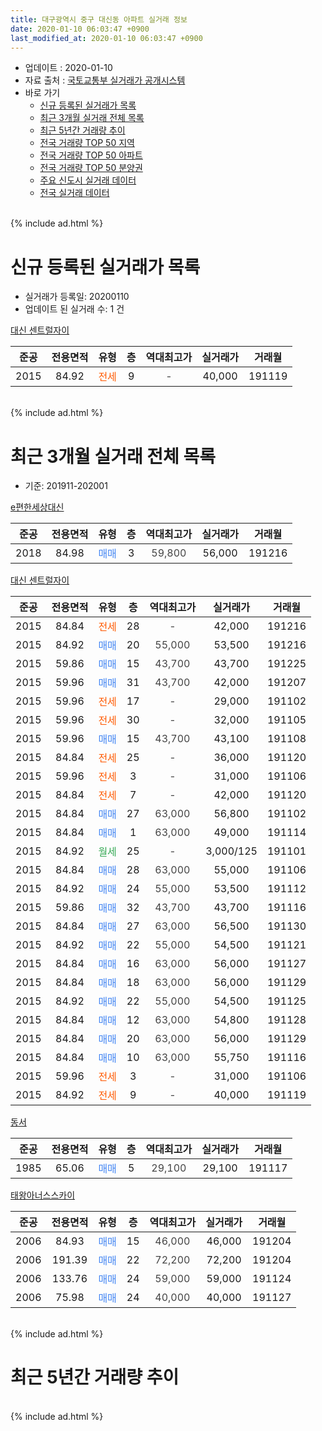 ```yaml
---
title: 대구광역시 중구 대신동 아파트 실거래 정보
date: 2020-01-10 06:03:47 +0900
last_modified_at: 2020-01-10 06:03:47 +0900
---
```


* 업데이트 : 2020-01-10
* 자료 출처 : [국토교통부 실거래가 공개시스템](http://rt.molit.go.kr)
* 바로 가기
    * [신규 등록된 실거래가 목록](#신규-등록된-실거래가-목록)
    * [최근 3개월 실거래 전체 목록](#최근-3개월-실거래-전체-목록)
    * [최근 5년간 거래량 추이](#최근-5년간-거래량-추이)
    * [전국 거래량 TOP 50 지역](https://inasie.github.io/apt-trade-info/최근-3개월-전국에서-가장-거래가-많이-발생한-지역)
    * [전국 거래량 TOP 50 아파트](https://inasie.github.io/apt-trade-info/최근-3개월-전국에서-가장-거래가-많이-발생한-아파트)
    * [전국 거래량 TOP 50 분양권](https://inasie.github.io/apt-trade-info/최근-3개월-전국에서-가장-거래가-많이-발생한-분양권)
    * [주요 신도시 실거래 데이터](https://inasie.github.io/apt-trade-info/주요-신도시)
    * [전국 실거래 데이터](https://inasie.github.io/apt-trade-info/전국)
<br>
{% include ad.html %}
<br>

# 신규 등록된 실거래가 목록
* 실거래가 등록일: 20200110
* 업데이트 된 실거래 수: 1 건


[대신 센트럴자이](https://search.naver.com/search.naver?query=%EB%8C%80%EA%B5%AC%EA%B4%91%EC%97%AD%EC%8B%9C+%EC%A4%91%EA%B5%AC+%EB%8C%80%EC%8B%A0%EB%8F%99+%EB%8C%80%EC%8B%A0+%EC%84%BC%ED%8A%B8%EB%9F%B4%EC%9E%90%EC%9D%B4)

|준공|전용면적|유형|층|역대최고가|실거래가|거래월|
|:---:|:---:|:---:|:---:|:---:|:---:|:---:|
|2015|84.92|<span style="color:#ff5a00">전세</span>|9|<span style="color:#444444">-</span>|40,000|191119|


<br>
{% include ad.html %}
<br>

# 최근 3개월 실거래 전체 목록
* 기준: 201911-202001


[e편한세상대신](https://search.naver.com/search.naver?query=%EB%8C%80%EA%B5%AC%EA%B4%91%EC%97%AD%EC%8B%9C+%EC%A4%91%EA%B5%AC+%EB%8C%80%EC%8B%A0%EB%8F%99+e%ED%8E%B8%ED%95%9C%EC%84%B8%EC%83%81%EB%8C%80%EC%8B%A0)

|준공|전용면적|유형|층|역대최고가|실거래가|거래월|
|:---:|:---:|:---:|:---:|:---:|:---:|:---:|
|2018|84.98|<span style="color:#4285f3">매매</span>|3|<span style="color:#444444">59,800</span>|56,000|191216|

[대신 센트럴자이](https://search.naver.com/search.naver?query=%EB%8C%80%EA%B5%AC%EA%B4%91%EC%97%AD%EC%8B%9C+%EC%A4%91%EA%B5%AC+%EB%8C%80%EC%8B%A0%EB%8F%99+%EB%8C%80%EC%8B%A0+%EC%84%BC%ED%8A%B8%EB%9F%B4%EC%9E%90%EC%9D%B4)

|준공|전용면적|유형|층|역대최고가|실거래가|거래월|
|:---:|:---:|:---:|:---:|:---:|:---:|:---:|
|2015|84.84|<span style="color:#ff5a00">전세</span>|28|<span style="color:#444444">-</span>|42,000|191216|
|2015|84.92|<span style="color:#4285f3">매매</span>|20|<span style="color:#444444">55,000</span>|53,500|191216|
|2015|59.86|<span style="color:#4285f3">매매</span>|15|<span style="color:#444444">43,700</span>|43,700|191225|
|2015|59.96|<span style="color:#4285f3">매매</span>|31|<span style="color:#444444">43,700</span>|42,000|191207|
|2015|59.96|<span style="color:#ff5a00">전세</span>|17|<span style="color:#444444">-</span>|29,000|191102|
|2015|59.96|<span style="color:#ff5a00">전세</span>|30|<span style="color:#444444">-</span>|32,000|191105|
|2015|59.96|<span style="color:#4285f3">매매</span>|15|<span style="color:#444444">43,700</span>|43,100|191108|
|2015|84.84|<span style="color:#ff5a00">전세</span>|25|<span style="color:#444444">-</span>|36,000|191120|
|2015|59.96|<span style="color:#ff5a00">전세</span>|3|<span style="color:#444444">-</span>|31,000|191106|
|2015|84.84|<span style="color:#ff5a00">전세</span>|7|<span style="color:#444444">-</span>|42,000|191120|
|2015|84.84|<span style="color:#4285f3">매매</span>|27|<span style="color:#444444">63,000</span>|56,800|191102|
|2015|84.84|<span style="color:#4285f3">매매</span>|1|<span style="color:#444444">63,000</span>|49,000|191114|
|2015|84.92|<span style="color:#34a853">월세</span>|25|<span style="color:#444444">-</span>|3,000/125|191101|
|2015|84.84|<span style="color:#4285f3">매매</span>|28|<span style="color:#444444">63,000</span>|55,000|191106|
|2015|84.92|<span style="color:#4285f3">매매</span>|24|<span style="color:#444444">55,000</span>|53,500|191112|
|2015|59.86|<span style="color:#4285f3">매매</span>|32|<span style="color:#444444">43,700</span>|43,700|191116|
|2015|84.84|<span style="color:#4285f3">매매</span>|27|<span style="color:#444444">63,000</span>|56,500|191130|
|2015|84.92|<span style="color:#4285f3">매매</span>|22|<span style="color:#444444">55,000</span>|54,500|191121|
|2015|84.84|<span style="color:#4285f3">매매</span>|16|<span style="color:#444444">63,000</span>|56,000|191127|
|2015|84.84|<span style="color:#4285f3">매매</span>|18|<span style="color:#444444">63,000</span>|56,000|191129|
|2015|84.92|<span style="color:#4285f3">매매</span>|22|<span style="color:#444444">55,000</span>|54,500|191125|
|2015|84.84|<span style="color:#4285f3">매매</span>|12|<span style="color:#444444">63,000</span>|54,800|191128|
|2015|84.84|<span style="color:#4285f3">매매</span>|20|<span style="color:#444444">63,000</span>|56,000|191129|
|2015|84.84|<span style="color:#4285f3">매매</span>|10|<span style="color:#444444">63,000</span>|55,750|191116|
|2015|59.96|<span style="color:#ff5a00">전세</span>|3|<span style="color:#444444">-</span>|31,000|191106|
|2015|84.92|<span style="color:#ff5a00">전세</span>|9|<span style="color:#444444">-</span>|40,000|191119|

[동서](https://search.naver.com/search.naver?query=%EB%8C%80%EA%B5%AC%EA%B4%91%EC%97%AD%EC%8B%9C+%EC%A4%91%EA%B5%AC+%EB%8C%80%EC%8B%A0%EB%8F%99+%EB%8F%99%EC%84%9C)

|준공|전용면적|유형|층|역대최고가|실거래가|거래월|
|:---:|:---:|:---:|:---:|:---:|:---:|:---:|
|1985|65.06|<span style="color:#4285f3">매매</span>|5|<span style="color:#444444">29,100</span>|29,100|191117|

[태왕아너스스카이](https://search.naver.com/search.naver?query=%EB%8C%80%EA%B5%AC%EA%B4%91%EC%97%AD%EC%8B%9C+%EC%A4%91%EA%B5%AC+%EB%8C%80%EC%8B%A0%EB%8F%99+%ED%83%9C%EC%99%95%EC%95%84%EB%84%88%EC%8A%A4%EC%8A%A4%EC%B9%B4%EC%9D%B4)

|준공|전용면적|유형|층|역대최고가|실거래가|거래월|
|:---:|:---:|:---:|:---:|:---:|:---:|:---:|
|2006|84.93|<span style="color:#4285f3">매매</span>|15|<span style="color:#444444">46,000</span>|46,000|191204|
|2006|191.39|<span style="color:#4285f3">매매</span>|22|<span style="color:#444444">72,200</span>|72,200|191204|
|2006|133.76|<span style="color:#4285f3">매매</span>|24|<span style="color:#444444">59,000</span>|59,000|191124|
|2006|75.98|<span style="color:#4285f3">매매</span>|24|<span style="color:#444444">40,000</span>|40,000|191127|


<br>
{% include ad.html %}
<br>

# 최근 5년간 거래량 추이


<div style="width:100%;">
    <canvas id="deal_progress" height="200"></canvas>
</div>

<script>
new Chart(document.getElementById("deal_progress"), {
    type: 'line',
    data: {
        labels: ['201501','201502','201503','201504','201505','201506','201507','201508','201509','201510','201511','201512','201601','201602','201603','201604','201605','201606','201607','201608','201609','201610','201611','201612','201701','201702','201703','201704','201705','201706','201707','201708','201709','201710','201711','201712','201801','201802','201803','201804','201805','201806','201807','201808','201809','201810','201811','201812','201901','201902','201903','201904','201905','201906','201907','201908','201909','201910','201911','201912','202001'],
        datasets: [{
            label: '매매',
            pointRadius: 1,
            data: [10, 6, 8, 6, 12, 7, 6, 1, 4, 6, 1, 3, 2, 1, 1, 2, 3, 1, 4, 1, 2, 7, 10, 9, 4, 11, 11, 12, 17, 16, 35, 16, 10, 10, 8, 10, 14, 32, 29, 13, 16, 21, 9, 34, 32, 9, 13, 6, 11, 10, 7, 6, 6, 11, 12, 11, 15, 7, 17, 6, 0],
            borderColor: "rgba(255, 201, 14, 1)",
            backgroundColor: "rgba(255, 201, 14, 0.5)",
            fill: false,
            lineTension: 0
        },{
            label: '전월세',
            pointRadius: 1,
            data: [19, 22, 49, 18, 18, 16, 6, 3, 5, 3, 5, 6, 9, 4, 7, 2, 2, 6, 7, 5, 3, 5, 3, 7, 5, 5, 13, 18, 12, 18, 8, 9, 6, 11, 11, 12, 13, 14, 8, 7, 17, 21, 25, 41, 40, 25, 17, 7, 15, 16, 17, 16, 11, 10, 12, 11, 9, 12, 8, 1, 0],
            borderColor: "rgba(0, 141, 185, 1)",
            backgroundColor: "rgba(0, 141, 185, 0.5)",
            fill: false,
            lineTension: 0
        }
        ]
    },
    options: {
        responsive: true,
        title: {
            display: false
        },
        tooltips: {
            mode: 'index',
            intersect: false
        },
        hover: {
            mode: 'nearest',
            intersect: true
        },
        scales: {
            xAxes: [{
                display: true,
                scaleLabel: {
                    display: true,
                    labelString: '년/월'
                }
            }],
            yAxes: [{
                display: true,
                ticks: {
                    suggestedMin: 0,
                },
                scaleLabel: {
                    display: true,
                    labelString: '실거래 수'
                }
            }]
        }
    }
});

</script>


<br>
{% include ad.html %}
<br>

